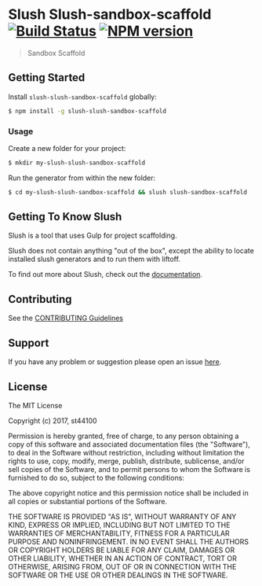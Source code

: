 # Slush Slush-sandbox-scaffold [![Build Status](https://secure.travis-ci.org/st44100/slush-slush-sandbox-scaffold.png?branch=master)](https://travis-ci.org/st44100/slush-slush-sandbox-scaffold) [![NPM version](https://badge-me.herokuapp.com/api/npm/slush-slush-sandbox-scaffold.png)](http://badges.enytc.com/for/npm/slush-slush-sandbox-scaffold)

> Sandbox Scaffold


## Getting Started

Install `slush-slush-sandbox-scaffold` globally:

```bash
$ npm install -g slush-slush-sandbox-scaffold
```

### Usage

Create a new folder for your project:

```bash
$ mkdir my-slush-slush-sandbox-scaffold
```

Run the generator from within the new folder:

```bash
$ cd my-slush-slush-sandbox-scaffold && slush slush-sandbox-scaffold
```

## Getting To Know Slush

Slush is a tool that uses Gulp for project scaffolding.

Slush does not contain anything "out of the box", except the ability to locate installed slush generators and to run them with liftoff.

To find out more about Slush, check out the [documentation](https://github.com/slushjs/slush).

## Contributing

See the [CONTRIBUTING Guidelines](https://github.com/st44100/slush-slush-sandbox-scaffold/blob/master/CONTRIBUTING.md)

## Support
If you have any problem or suggestion please open an issue [here](https://github.com/st44100/slush-slush-sandbox-scaffold/issues).

## License 

The MIT License

Copyright (c) 2017, st44100

Permission is hereby granted, free of charge, to any person
obtaining a copy of this software and associated documentation
files (the "Software"), to deal in the Software without
restriction, including without limitation the rights to use,
copy, modify, merge, publish, distribute, sublicense, and/or sell
copies of the Software, and to permit persons to whom the
Software is furnished to do so, subject to the following
conditions:

The above copyright notice and this permission notice shall be
included in all copies or substantial portions of the Software.

THE SOFTWARE IS PROVIDED "AS IS", WITHOUT WARRANTY OF ANY KIND,
EXPRESS OR IMPLIED, INCLUDING BUT NOT LIMITED TO THE WARRANTIES
OF MERCHANTABILITY, FITNESS FOR A PARTICULAR PURPOSE AND
NONINFRINGEMENT. IN NO EVENT SHALL THE AUTHORS OR COPYRIGHT
HOLDERS BE LIABLE FOR ANY CLAIM, DAMAGES OR OTHER LIABILITY,
WHETHER IN AN ACTION OF CONTRACT, TORT OR OTHERWISE, ARISING
FROM, OUT OF OR IN CONNECTION WITH THE SOFTWARE OR THE USE OR
OTHER DEALINGS IN THE SOFTWARE.

